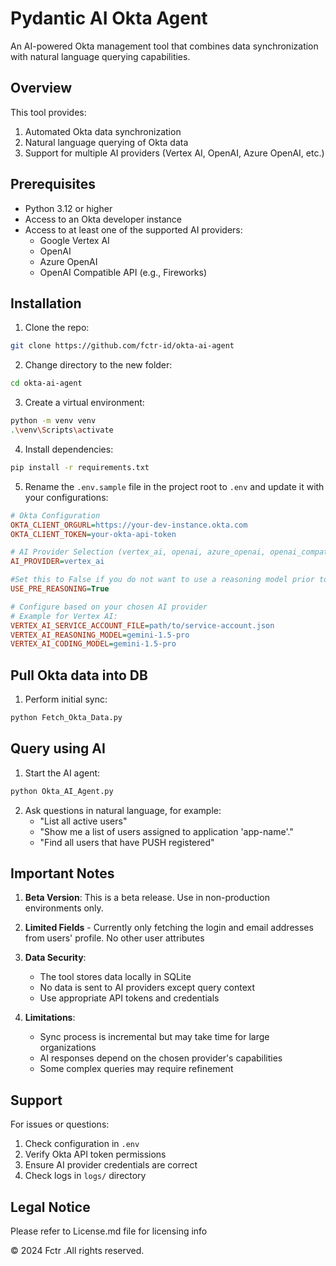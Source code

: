 # Pydantic AI Okta Agent

An AI-powered Okta management tool that combines data synchronization with natural language querying capabilities.

## Overview

This tool provides:
1. Automated Okta data synchronization
2. Natural language querying of Okta data
3. Support for multiple AI providers (Vertex AI, OpenAI, Azure OpenAI, etc.)

## Prerequisites

- Python 3.12 or higher
- Access to an Okta developer instance
- Access to at least one of the supported AI providers:
  - Google Vertex AI
  - OpenAI
  - Azure OpenAI
  - OpenAI Compatible API (e.g., Fireworks)

## Installation

1. Clone the repo: 
```bash
git clone https://github.com/fctr-id/okta-ai-agent
```
2. Change directory to the new folder:
```bash
cd okta-ai-agent
```

3. Create a virtual environment:
```bash
python -m venv venv
.\venv\Scripts\activate
```

4. Install dependencies:
```bash
pip install -r requirements.txt
```

5. Rename the `.env.sample` file in the project root to `.env` and update it with your configurations:
```ini
# Okta Configuration
OKTA_CLIENT_ORGURL=https://your-dev-instance.okta.com
OKTA_CLIENT_TOKEN=your-okta-api-token

# AI Provider Selection (vertex_ai, openai, azure_openai, openai_compatible)
AI_PROVIDER=vertex_ai

#Set this to False if you do not want to use a reasoning model prior to generation of the query
USE_PRE_REASONING=True

# Configure based on your chosen AI provider
# Example for Vertex AI:
VERTEX_AI_SERVICE_ACCOUNT_FILE=path/to/service-account.json
VERTEX_AI_REASONING_MODEL=gemini-1.5-pro
VERTEX_AI_CODING_MODEL=gemini-1.5-pro
```

## Pull Okta data into DB

1. Perform initial sync:
```bash
python Fetch_Okta_Data.py
```

## Query using AI 

1. Start the AI agent:
```bash
python Okta_AI_Agent.py
```

2. Ask questions in natural language, for example:
   - "List all active users"
   - "Show me a list of users assigned to application 'app-name'."
   - "Find all users that have PUSH registered"

## Important Notes

1. **Beta Version**: This is a beta release. Use in non-production environments only.
2. **Limited Fields** - Currently only fetching the login and email addresses from users' profile. No other user attributes
3. **Data Security**: 
   - The tool stores data locally in SQLite
   - No data is sent to AI providers except query context
   - Use appropriate API tokens and credentials

4. **Limitations**:
   - Sync process is incremental but may take time for large organizations
   - AI responses depend on the chosen provider's capabilities
   - Some complex queries may require refinement

## Support

For issues or questions:
1. Check configuration in `.env`
2. Verify Okta API token permissions
3. Ensure AI provider credentials are correct
4. Check logs in `logs/` directory

## Legal Notice

Please refer to License.md file for licensing info

© 2024 Fctr .All rights reserved.